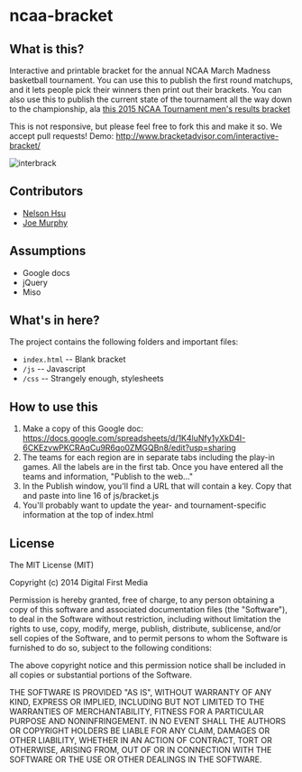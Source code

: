 ncaa-bracket
============

What is this?
-------------

Interactive and printable bracket for the annual NCAA March Madness basketball tournament. You can use this to publish the first round matchups, and it lets people pick their winners then print out their brackets. You can also use this to publish the current state of the tournament all the way down to the championship, ala [this 2015 NCAA Tournament men's results bracket](http://www.denverpost.com/colleges/ci_27715608/ncaa-mens-tournament-bracket-2015)

This is not responsive, but please feel free to fork this and make it so. We accept pull requests! Demo: http://www.bracketadvisor.com/interactive-bracket/

![interbrack](screenshots/interbrack.png)

Contributors
---------
* [Nelson Hsu](https://github.com/hsunelson)
* [Joe Murphy](https://github.com/freejoe76)

Assumptions
-----------

* Google docs
* jQuery
* Miso

What's in here?
---------------

The project contains the following folders and important files:

* ``index.html`` -- Blank bracket
* ``/js`` -- Javascript
* ``/css`` -- Strangely enough, stylesheets

How to use this
---------------

1. Make a copy of this Google doc: https://docs.google.com/spreadsheets/d/1K4luNfy1yXkD4I-6CKEzvwPKCRAqCu9R6qo0ZMGQBn8/edit?usp=sharing
2. The teams for each region are in separate tabs including the play-in games.  All the labels are in the first tab. Once you have entered all the teams and information, "Publish to the web..."
3. In the Publish window, you'll find a URL that will contain a key. Copy that and paste into line 16 of js/bracket.js
4. You'll probably want to update the year- and tournament-specific information at the top of index.html

License
----------

The MIT License (MIT)

Copyright (c) 2014 Digital First Media

Permission is hereby granted, free of charge, to any person obtaining a copy
of this software and associated documentation files (the "Software"), to deal
in the Software without restriction, including without limitation the rights
to use, copy, modify, merge, publish, distribute, sublicense, and/or sell
copies of the Software, and to permit persons to whom the Software is
furnished to do so, subject to the following conditions:

The above copyright notice and this permission notice shall be included in all
copies or substantial portions of the Software.

THE SOFTWARE IS PROVIDED "AS IS", WITHOUT WARRANTY OF ANY KIND, EXPRESS OR
IMPLIED, INCLUDING BUT NOT LIMITED TO THE WARRANTIES OF MERCHANTABILITY,
FITNESS FOR A PARTICULAR PURPOSE AND NONINFRINGEMENT. IN NO EVENT SHALL THE
AUTHORS OR COPYRIGHT HOLDERS BE LIABLE FOR ANY CLAIM, DAMAGES OR OTHER
LIABILITY, WHETHER IN AN ACTION OF CONTRACT, TORT OR OTHERWISE, ARISING FROM,
OUT OF OR IN CONNECTION WITH THE SOFTWARE OR THE USE OR OTHER DEALINGS IN THE
SOFTWARE.
